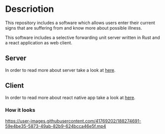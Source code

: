 # Descriotion

This repository includes a software which allows users enter their current signs that are suffering from and know more about possible illness.

This software includes a selective forwarding unit server written in Rust and a react application as web client.

## Server

In order to read more about server take a look at [here](server).

## Client

In order to read more about react native app take a look at [here](client-app).

### How it looks

https://user-images.githubusercontent.com/41769202/188274691-59e4be35-5873-49ab-82b9-624bcca46e5f.mp4
